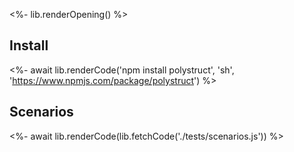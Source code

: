 <%- lib.renderOpening() %>

## Install

<%- await lib.renderCode('npm install polystruct', 'sh', 'https://www.npmjs.com/package/polystruct') %>

## Scenarios

<%- await lib.renderCode(lib.fetchCode('./tests/scenarios.js')) %>
